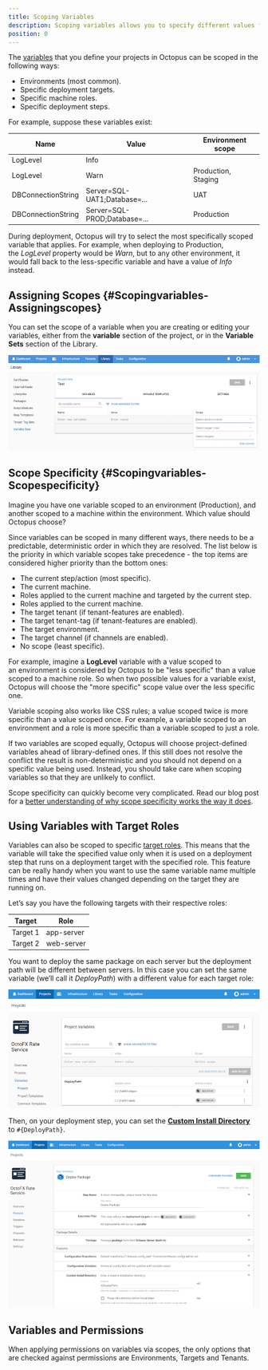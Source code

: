 ```yaml
---
title: Scoping Variables
description: Scoping variables allows you to specify different values for a variable depending on where you are deploying them.
position: 0
---
```


The [variables](/docs/deployment-process/variables/index.md) that you define your projects in Octopus can be scoped in the following ways:

- Environments (most common).
- Specific deployment targets.
- Specific machine roles.
- Specific deployment steps.

For example, suppose these variables exist:

| Name | Value | Environment scope |
| --- | --- | --- |
| LogLevel | Info |  |
| LogLevel | Warn | Production, Staging |
| DBConnectionString | Server=SQL-UAT1;Database=... | UAT |
| DBConnectionString | Server=SQL-PROD;Database=... | Production |

During deployment, Octopus will try to select the most specifically scoped variable that applies. For example, when deploying to Production, the *LogLevel* property would be *Warn*, but to any other environment, it would fall back to the less-specific variable and have a value of *Info* instead.

## Assigning Scopes {#Scopingvariables-Assigningscopes}

You can set the scope of a variable when you are creating or editing your variables, either from the **variable** section of the project, or in the **Variable Sets** section of the Library.

![Assigning Scope to Variables](scoping-variables.png)

## Scope Specificity {#Scopingvariables-Scopespecificity}

Imagine you have one variable scoped to an environment (Production), and another scoped to a machine within the environment. Which value should Octopus choose?

Since variables can be scoped in many different ways, there needs to be a predictable, deterministic order in which they are resolved. The list below is the priority in which variable scopes take precedence - the top items are considered higher priority than the bottom ones:

- The current step/action (most specific).
- The current machine.
- Roles applied to the current machine and targeted by the current step.
- Roles applied to the current machine.
- The target tenant (if tenant-features are enabled).
- The target tenant-tag (if tenant-features are enabled).
- The target environment.
- The target channel (if channels are enabled).
- No scope (least specific).

For example, imagine a **LogLevel** variable with a value scoped to an environment is considered by Octopus to be "less specific" than a value scoped to a machine role. So when two possible values for a variable exist, Octopus will choose the "more specific" scope value over the less specific one.

Variable scoping also works like CSS rules; a value scoped twice is more specific than a value scoped once. For example, a variable scoped to an environment and a role is more specific than a variable scoped to just a role.

If two variables are scoped equally, Octopus will choose project-defined variables ahead of library-defined ones. If this still does not resolve the conflict the result is non-deterministic and you should not depend on a specific value being used. Instead, you should take care when scoping variables so that they are unlikely to conflict.

Scope specificity can quickly become very complicated. Read our blog post for a [better understanding of why scope specificity works the way it does](http://octopusdeploy.com/blog/variable-specificity-and-complexity).

## Using Variables with Target Roles

Variables can also be scoped to specific [target roles](docs/infrastructure/target-roles/index.md). This means that the variable will take the specified value only when it is used on a deployment step that runs on a deployment target with the specified role. This feature can be really handy when you want to use the same variable name multiple times and have their values changed depending on the target they are running on.

Let’s say you have the following targets with their respective roles:

| Target   | Role       |
| ---------- | ---------- |
| Target 1 | app-server |
| Target 2 | web-server |

You want to deploy the same package on each server but the deployment path will be different between servers. In this case you can set the same variable (we’ll call it *DeployPath*) with a different value for each target role:

![](deploy-path-variable.png)

Then, on your deployment step, you can set the **[Custom Install Directory](/docs/deployment-process/configuration-features/custom-installation-directory.md)** to `#{DeployPath}`.

![](custom-install-path.png)

## Variables and Permissions

When applying permissions on variables via scopes, the only options that are checked against permissions are Environments, Targets and Tenants.
